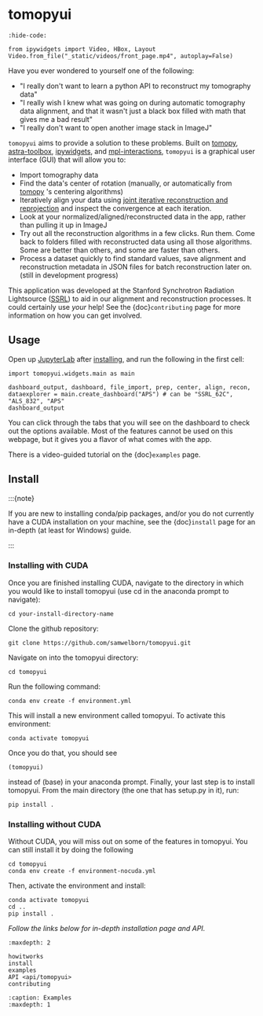 # tomopyui

```{jupyter-execute}
:hide-code:

from ipywidgets import Video, HBox, Layout
Video.from_file("_static/videos/front_page.mp4", autoplay=False)
```

Have you ever wondered to yourself one of the following:

- "I really don't want to learn a python API to reconstruct my tomography data" 
- "I really wish I knew what was going on during automatic tomography data alignment, and that it wasn't just a black box filled with math that gives me a bad result"
- "I really don't want to open another image stack in ImageJ"

`tomopyui` aims to provide a solution to these problems. Built on [tomopy](https://tomopy.readthedocs.io/en/latest/), [astra-toolbox](http://www.astra-toolbox.com/docs/install.html), [ipywidgets](https://ipywidgets.readthedocs.io/en/latest/), and [mpl-interactions](https://mpl-interactions.readthedocs.io/en/stable/index.html), `tomopyui` is a graphical user interface (GUI) that will allow you to:

- Import tomography data
- Find the data's center of rotation (manually, or automatically from [tomopy](https://tomopy.readthedocs.io/en/latest/) 's centering algorithms)
- Iteratively align your data using [joint iterative reconstruction and reprojection](https://www.nature.com/articles/s41598-017-12141-9.pdf) and inspect the convergence at each iteration. 
- Look at your normalized/aligned/reconstructed data in the app, rather than pulling it up in ImageJ
- Try out all the reconstruction algorithms in a few clicks. Run them. Come back to folders filled with reconstructed data using all those algorithms. Some are better than others, and some are faster than others. 
- Process a dataset quickly to find standard values, save alignment and reconstruction metadata in JSON files for batch reconstruction later on. (still in development progress)

This application was developed at the Stanford Synchrotron Radiation Lightsource ([SSRL](https://www-ssrl.slac.stanford.edu/)) to aid in our alignment and reconstruction processes. It could certainly use _your_ help! See the {doc}`contributing` page for more information on how you can get involved.

## Usage

Open up [JupyterLab](https://jupyterlab.readthedocs.io/en/stable/getting_started/overview.html) after [installing](#install), and run the following in the first cell:

```{jupyter-execute}
import tomopyui.widgets.main as main

dashboard_output, dashboard, file_import, prep, center, align, recon, dataexplorer = main.create_dashboard("APS") # can be "SSRL_62C", "ALS_832", "APS"
dashboard_output
```

You can click through the tabs that you will see on the dashboard to check out the options available. Most of the features cannot be used on this webpage, but it gives you a flavor of what comes with the app.

There is a video-guided tutorial on the {doc}`examples` page.

## Install

:::{note}

If you are new to installing conda/pip packages, and/or you do not currently have a CUDA installation on your machine, see the {doc}`install` page for an in-depth (at least for Windows) guide.

:::


### Installing with CUDA
Once you are finished installing CUDA, navigate to the directory in which you would like to install tomopyui (use cd in the anaconda prompt to navigate):

```
cd your-install-directory-name
```

Clone the github repository:

```
git clone https://github.com/samwelborn/tomopyui.git
```

Navigate on into the tomopyui directory:

```
cd tomopyui
```

Run the following command:

```
conda env create -f environment.yml
```

This will install a new environment called tomopyui. To activate this environment:

```
conda activate tomopyui
```

Once you do that, you should see 

```
(tomopyui)
```

instead of (base) in your anaconda prompt. Finally, your last step is to install tomopyui. From the main directory (the one that has setup.py in it), run:

```
pip install .
```

### Installing without CUDA

Without CUDA, you will miss out on some of the features in tomopyui. You can still install it by doing the following

```
cd tomopyui
conda env create -f environment-nocuda.yml
```

Then, activate the environment and install:

```
conda activate tomopyui
cd ..
pip install .
```

_Follow the links below for in-depth installation page and API._

```{toctree}
:maxdepth: 2

howitworks
install
examples
API <api/tomopyui>
contributing
```

```{toctree}
:caption: Examples
:maxdepth: 1
```
